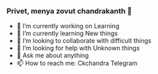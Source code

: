 ### Privet, menya zovut chandrakanth 👋

- 🔭 I’m currently working on Learning
- 🌱 I’m currently learning New things
- 👯 I’m looking to collaborate with difficult things
- 🤔 I’m looking for help with Unknown things
- 💬 Ask me about anything
- 📫 How to reach me: Ckchandra Telegram

